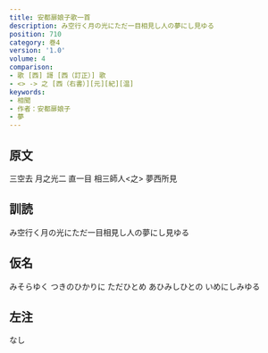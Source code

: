 ```yaml
---
title: 安都扉娘子歌一首
description: み空行く月の光にただ一目相見し人の夢にし見ゆる
position: 710
category: 巻4
version: '1.0'
volume: 4
comparison:
- 歌 [西] 謌 [西（訂正）] 歌
- <> -> 之 [西（右書）][元][紀][温]
keywords:
- 相聞
- 作者：安都扉娘子
- 夢
---
```


## 原文

三空去 月之光二 直一目 相三師人<之> 夢西所見

## 訓読

み空行く月の光にただ一目相見し人の夢にし見ゆる

## 仮名

みそらゆく つきのひかりに ただひとめ あひみしひとの いめにしみゆる

## 左注

なし
